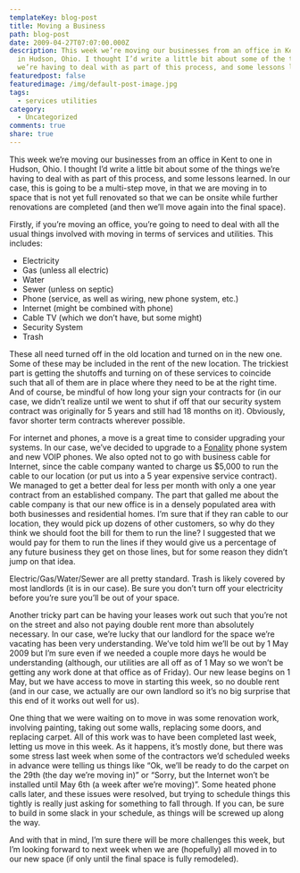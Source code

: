 ```yaml
---
templateKey: blog-post
title: Moving a Business
path: blog-post
date: 2009-04-27T07:07:00.000Z
description: This week we’re moving our businesses from an office in Kent to one
  in Hudson, Ohio. I thought I’d write a little bit about some of the things
  we’re having to deal with as part of this process, and some lessons learned.
featuredpost: false
featuredimage: /img/default-post-image.jpg
tags:
  - services utilities
category:
  - Uncategorized
comments: true
share: true
---
```

This week we’re moving our businesses from an office in Kent to one in Hudson, Ohio. I thought I’d write a little bit about some of the things we’re having to deal with as part of this process, and some lessons learned. In our case, this is going to be a multi-step move, in that we are moving in to space that is not yet full renovated so that we can be onsite while further renovations are completed (and then we’ll move again into the final space).

Firstly, if you’re moving an office, you’re going to need to deal with all the usual things involved with moving in terms of services and utilities. This includes:

* Electricity
* Gas (unless all electric)
* Water
* Sewer (unless on septic)
* Phone (service, as well as wiring, new phone system, etc.)
* Internet (might be combined with phone)
* Cable TV (which we don’t have, but some might)
* Security System
* Trash

These all need turned off in the old location and turned on in the new one. Some of these may be included in the rent of the new location. The trickiest part is getting the shutoffs and turning on of these services to coincide such that all of them are in place where they need to be at the right time. And of course, be mindful of how long your sign your contracts for (in our case, we didn’t realize until we went to shut if off that our security system contract was originally for 5 years and still had 18 months on it). Obviously, favor shorter term contracts wherever possible.

For internet and phones, a move is a great time to consider upgrading your systems. In our case, we’ve decided to upgrade to a [Fonality](http://fonality.com/) phone system and new VOIP phones. We also opted not to go with business cable for Internet, since the cable company wanted to charge us $5,000 to run the cable to our location (or put us into a 5 year expensive service contract). We managed to get a better deal for less per month with only a one year contract from an established company. The part that galled me about the cable company is that our new office is in a densely populated area with both businesses and residential homes. I’m sure that if they ran cable to our location, they would pick up dozens of other customers, so why do they think we should foot the bill for them to run the line? I suggested that we would pay for them to run the lines if they would give us a percentage of any future business they get on those lines, but for some reason they didn’t jump on that idea.

Electric/Gas/Water/Sewer are all pretty standard. Trash is likely covered by most landlords (it is in our case). Be sure you don’t turn off your electricity before you’re sure you’ll be out of your space.

Another tricky part can be having your leases work out such that you’re not on the street and also not paying double rent more than absolutely necessary. In our case, we’re lucky that our landlord for the space we’re vacating has been very understanding. We’ve told him we’ll be out by 1 May 2009 but I’m sure even if we needed a couple more days he would be understanding (although, our utilities are all off as of 1 May so we won’t be getting any work done at that office as of Friday). Our new lease begins on 1 May, but we have access to move in starting this week, so no double rent (and in our case, we actually are our own landlord so it’s no big surprise that this end of it works out well for us).

One thing that we were waiting on to move in was some renovation work, involving painting, taking out some walls, replacing some doors, and replacing carpet. All of this work was to have been completed last week, letting us move in this week. As it happens, it’s mostly done, but there was some stress last week when some of the contractors we’d scheduled weeks in advance were telling us things like “Ok, we’ll be ready to do the carpet on the 29th (the day we’re moving in)” or “Sorry, but the Internet won’t be installed until May 6th (a week after we’re moving)”. Some heated phone calls later, and these issues were resolved, but trying to schedule things this tightly is really just asking for something to fall through. If you can, be sure to build in some slack in your schedule, as things will be screwed up along the way.

And with that in mind, I’m sure there will be more challenges this week, but I’m looking forward to next week when we are (hopefully) all moved in to our new space (if only until the final space is fully remodeled).